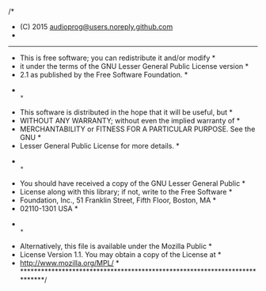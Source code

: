 /*
 * (C) 2015 audioprog@users.noreply.github.com
 *
 ***************************************************************************
 *   This is free software; you can redistribute it and/or modify		   *
 *   it under the terms of the GNU Lesser General Public License version   *
 *   2.1 as published by the Free Software Foundation.                     *
 *                                                                         *
 *   This software is distributed in the hope that it will be useful, but  *
 *   WITHOUT ANY WARRANTY; without even the implied warranty of            *
 *   MERCHANTABILITY or FITNESS FOR A PARTICULAR PURPOSE.  See the GNU     *
 *   Lesser General Public License for more details.                       *
 *                                                                         *
 *   You should have received a copy of the GNU Lesser General Public      *
 *   License along with this library; if not, write to the Free Software   *
 *   Foundation, Inc., 51 Franklin Street, Fifth Floor, Boston, MA         *
 *   02110-1301  USA                                                       *
 *                                                                         *
 *   Alternatively, this file is available under the Mozilla Public        *
 *   License Version 1.1.  You may obtain a copy of the License at         *
 *   http://www.mozilla.org/MPL/                                           *
 ***************************************************************************/
